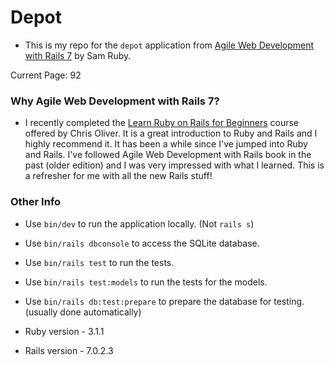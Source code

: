 # Depot

* This is my repo for the `depot` application from [Agile Web Development with Rails 7](https://pragprog.com/titles/rails7/agile-web-development-with-rails-7/) by Sam Ruby.

Current Page: 92

### Why Agile Web Development with Rails 7? 

* I recently completed the [Learn Ruby on Rails for Beginners](https://gorails.com/start) course offered by Chris Oliver. It is a great introduction to Ruby and Rails and I highly recommend it. It has been a while since I've jumped into Ruby and Rails. I've followed Agile Web Development with Rails book in the past (older edition) and I was very impressed with what I learned. This is a refresher for me with all the new Rails stuff! 

 ### Other Info 

* Use `bin/dev` to run the application locally. (Not `rails s`)
* Use `bin/rails dbconsole` to access the SQLite database.
* Use `bin/rails test` to run the tests.
* Use `bin/rails test:models` to run the tests for the models. 
* Use `bin/rails db:test:prepare` to prepare the database for testing. (usually done automatically)

* Ruby version - 3.1.1
* Rails version - 7.0.2.3